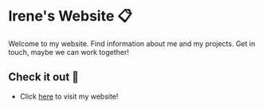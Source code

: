 # Irene's Website 📋️

Welcome to my website. Find information about me and my projects. Get in touch, maybe we can work together!

## Check it out 👀

*  Click [here](https://ireneaunion.com/) to visit my website! 
